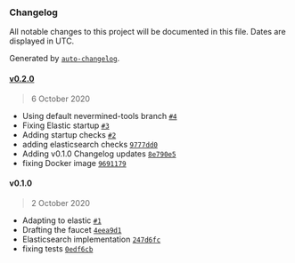 ### Changelog

All notable changes to this project will be documented in this file. Dates are displayed in UTC.

Generated by [`auto-changelog`](https://github.com/CookPete/auto-changelog).

#### [v0.2.0](https://github.com/nevermined-io/faucet/compare/v0.1.0...v0.2.0)

> 6 October 2020

- Using default nevermined-tools branch  [`#4`](https://github.com/nevermined-io/faucet/pull/4)
- Fixing Elastic startup  [`#3`](https://github.com/nevermined-io/faucet/pull/3)
- Adding startup checks  [`#2`](https://github.com/nevermined-io/faucet/pull/2)
- adding elasticsearch checks [`9777dd0`](https://github.com/nevermined-io/faucet/commit/9777dd0fd04f87970a48771eb5b4a48388fa94b7)
- Adding v0.1.0 Changelog updates [`8e790e5`](https://github.com/nevermined-io/faucet/commit/8e790e5eccc9f8618bcd7d8dbaebde6ae2a004f5)
- fixing Docker image [`9691179`](https://github.com/nevermined-io/faucet/commit/9691179c9cae7421cfe437945b9087bbb19e1c7e)

#### v0.1.0

> 2 October 2020

- Adapting to elastic [`#1`](https://github.com/nevermined-io/faucet/pull/1)
- Drafting the faucet [`4eea9d1`](https://github.com/nevermined-io/faucet/commit/4eea9d1489b25f42354ca0e20de31e8a14a95df5)
- Elasticsearch implementation [`247d6fc`](https://github.com/nevermined-io/faucet/commit/247d6fc86f18ba5aada929ffe66968d67ca737aa)
- fixing tests [`0edf6cb`](https://github.com/nevermined-io/faucet/commit/0edf6cb37ff8f585a07e63a21d443bbfb6a7060b)
